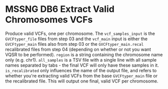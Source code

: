# MSSNG DB6 Extract Valid Chromosomes VCFs

Produce valid VCFs, one per chromosome. The `vcf_samples_input` is the `GVCFtyper_file` files from step 03 and the `vcf_main` input is either the `GVCFtyper_main` files also from step 03 or the `GVCFtyper_main.recal` recalibrated files from step 04 (depending on whether or not you want VQSR to be performed).
`region` is a string containing the chromosome name only (e.g. chr1). 
`all_samples` is a TSV file with a single line with all sample names separated by tabs - the final VCF will only have these samples in it.
`is_recalibrated` only influences the name of the output file, and refers to whether you're extracting valid VCFs from the base `GVCFtyper_main` file or the recalibrated file.
This will output one final, valid VCF per chromosome.